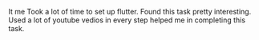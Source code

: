 
It me Took a lot of time to set up flutter.
Found this task pretty interesting.
Used a lot of youtube vedios in every step helped me in completing this task.
